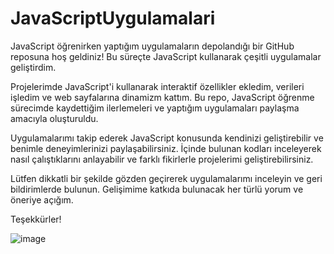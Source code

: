 # JavaScriptUygulamalari
JavaScript öğrenirken yaptığım uygulamaların depolandığı bir GitHub reposuna hoş geldiniz! Bu süreçte JavaScript kullanarak çeşitli uygulamalar geliştirdim.

Projelerimde JavaScript'i kullanarak interaktif özellikler ekledim, verileri işledim ve web sayfalarına dinamizm kattım. Bu repo, JavaScript öğrenme sürecimde kaydettiğim ilerlemeleri ve yaptığım uygulamaları paylaşma amacıyla oluşturuldu.

Uygulamalarımı takip ederek JavaScript konusunda kendinizi geliştirebilir ve benimle deneyimlerinizi paylaşabilirsiniz. İçinde bulunan kodları inceleyerek nasıl çalıştıklarını anlayabilir ve farklı fikirlerle projelerimi geliştirebilirsiniz.

Lütfen dikkatli bir şekilde gözden geçirerek uygulamalarımı inceleyin ve geri bildirimlerde bulunun. Gelişimime katkıda bulunacak her türlü yorum ve öneriye açığım.

Teşekkürler!

![image](https://github.com/esmanur-karatas/JavaScriptUygulamalari/assets/83882274/e9730c5e-cf3d-49cd-8ed5-eef2163eda33)



